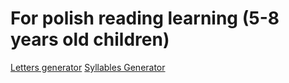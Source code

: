 # For polish reading learning (5-8 years old children)

[Letters generator](/Doodles/LettersGenerator.html)
[Syllables Generator](/Doodles/SyllablesGenerator.html)
